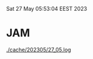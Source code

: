 Sat 27 May 05:53:04 EEST 2023
# JAM
<a href='./cache/202305/27_05.log'>./cache/202305/27_05.log</a>
